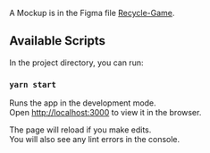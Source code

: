 A Mockup is in the Figma file [Recycle-Game](https://www.figma.com/file/p51s1sTMOMrk4Hw3Wae9Yi/RecyclingGame?node-id=5%3A2).



## Available Scripts

In the project directory, you can run:

### `yarn start`

Runs the app in the development mode.<br />
Open [http://localhost:3000](http://localhost:3000) to view it in the browser.

The page will reload if you make edits.<br />
You will also see any lint errors in the console.

